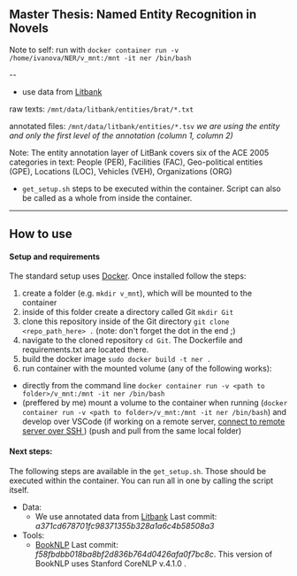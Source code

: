 ## Master Thesis: Named Entity Recognition in Novels

Note to self: run with `docker container run -v /home/ivanova/NER/v_mnt:/mnt -it ner /bin/bash`

--
* use data from [Litbank](https://github.com/dbamman/litbank)

raw texts: `/mnt/data/litbank/entities/brat/*.txt`

annotated files: `/mnt/data/litbank/entities/*.tsv` *we are using the entity and only the first level of the annotation (column 1, column 2)*

Note: The entity annotation layer of LitBank covers six of the ACE 2005 categories in text: People (PER), Facilities (FAC), Geo-political entities (GPE), Locations (LOC), Vehicles (VEH), Organizations (ORG)

* `get_setup.sh` steps to be executed within the container. Script can also be called as a whole from inside the container. 


---------
## How to use

#### Setup and requirements
The standard setup uses [Docker](https://docs.docker.com/get-docker/). Once installed follow the steps:
1. create a folder (e.g. `mkdir v_mnt`), which will be mounted to the container
2. inside of this folder create a directory called Git `mkdir Git`
3. clone this repository inside of the Git directory `git clone <repo_path_here> .` (note: don't forget the dot in the end ;)
4. navigate to the cloned repository `cd Git`. The Dockerfile and requirements.txt are located there.
5. build the docker image `sudo docker build -t ner .`
6. run container with the mounted volume (any of the following works):
* directly from the command line `docker container run -v <path to  folder>/v_mnt:/mnt -it ner /bin/bash`
* (preffered by me) mount a volume to the container when running (`docker container run -v <path to folder>/v_mnt:/mnt -it ner /bin/bash`) and develop over VSCode (if working on a remote server, [connect to remote server over SSH ](https://code.visualstudio.com/docs/remote/ssh) ) (push and pull from the same local folder)

#### Next steps:
The following steps are available in the `get_setup.sh`. Those should be executed within the container. You can run all in one by calling the script itself.
* Data: 
    * We use annotated data from [Litbank](https://github.com/dbamman/litbank) Last commit: *a371cd678701fc98371355b328a1a6c4b58508a3*
* Tools:
    * [BookNLP](https://github.com/dbamman/book-nlp) Last commit: *f58fbdbb018ba8bf2d836b764d0426afa0f7bc8c*. This version of BookNLP uses Stanford CoreNLP v.4.1.0 . 